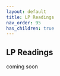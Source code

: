 ```yaml
---
layout: default
title: LP Readings
nav_order: 95
has_children: true
---
```

## LP Readings

coming soon
